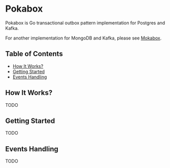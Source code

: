 # Pokabox

Pokabox is Go transactional outbox pattern implementation for Postgres and Kafka.

For another implementation for MongoDB and Kafka, please see [Mokabox](https://github.com/iwanjunaid/mokabox).

## Table of Contents

- [How It Works?](#how-it-works)
- [Getting Started](#getting-started)
- [Events Handling](#events-handling)

## How It Works?

TODO

## Getting Started

TODO

## Events Handling

TODO
